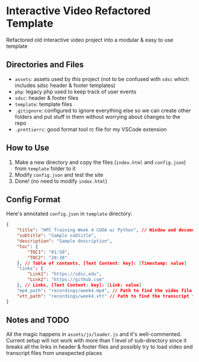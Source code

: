 # Interactive Video Refactored Template

Refactored old interactive video project into a modular & easy to use template

## Directories and Files

-   `assets`: assets used by _this_ project (not to be confused with `sdsc` which includes sdsc header & footer templates)
-   `php`: legacy php used to keep track of user events
-   `sdsc`: header & footer files
-   `template`: template files
-   `.gitignore`: configured to ignore everything else so we can create other folders and put stuff in them without worrying about changes to the repo
-   `.prettierrc`: good format tool rc file for my VSCode extension

## How to Use

1. Make a new directory and copy the files (`index.html` and `config.json`) from `template` folder to it
2. Modify `config.json` and test the site
3. Done! (no need to modify `index.html`)

## Config Format

Here's annotated `config.json` in `template` directory:

```json
{
    "title": "HPC Training Week 4 CUDA w/ Python", // Window and document title
    "subtitle": "Sample subtitle",
    "description": "Sample description",
    "toc": {
        "TOC1": "01:50",
        "TOC2": "20:30"
    }, // Table of contents, [Text Content: key]: [Timestamp: value]
    "links": {
        "Link1": "https://sdsc.edu",
        "Link2": "https://github.com"
    }, // Links, [Text Content: key]: [Link: value]
    "mp4_path": "recordings/week4.mp4", // Path to find the video file
    "vtt_path": "recordings/week4.vtt" // Path to find the transcript file
}
```

## Notes and TODO

All the magic happens in `assets/js/loader.js` and it's well-commented. Current setup will not work with more than 1 level of sub-directory since it breaks all the links in header & footer files and possibly try to load video and transcript files from unexpected places
